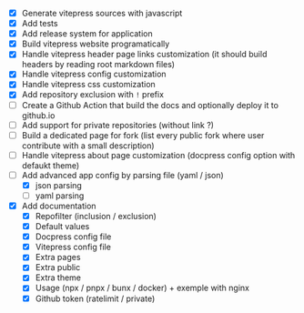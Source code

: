 - [x] Generate vitepress sources with javascript
- [x] Add tests
- [x] Add release system for application
- [x] Build vitepress website programatically
- [x] Handle vitepress header page links customization (it should build headers by reading root markdown files)
- [x] Handle vitepress config customization
- [x] Handle vitepress css customization
- [x] Add repository exclusion with `!` prefix
- [ ] Create a Github Action that build the docs and optionally deploy it to github.io
- [ ] Add support for private repositories (without link ?)
- [ ] Build a dedicated page for fork (list every public fork where user contribute with a small description)
- [ ] Handle vitepress about page customization (docpress config option with defaukt theme)
- [ ] Add advanced app config by parsing file (yaml / json)
  - [x] json parsing
  - [ ] yaml parsing
- [x] Add documentation
  - [x] Repofilter (inclusion / exclusion)
  - [x] Default values
  - [x] Docpress config file
  - [x] Vitepress config file
  - [x] Extra pages
  - [x] Extra public
  - [x] Extra theme
  - [x] Usage (npx / pnpx / bunx / docker) + exemple with nginx
  - [x] Github token (ratelimit / private)
